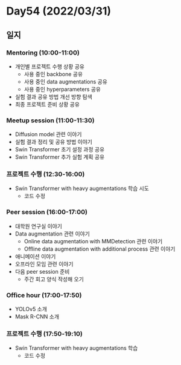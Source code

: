 # Day54 (2022/03/31)

## 일지

### Mentoring (10:00-11:00)

  * 개인별 프로젝트 수행 상황 공유
    * 사용 중인 backbone 공유
    * 사용 중인 data augmentations 공유
    * 사용 중인 hyperparameters 공유
  * 실험 결과 공유 방법 개선 방향 탐색
  * 최종 프로젝트 준비 상황 공유

### Meetup session (11:00-11:30)

  * Diffusion model 관련 이야기
  * 실험 결과 정리 및 공유 방법 이야기
  * Swin Transformer 초기 설정 과정 공유
  * Swin Transformer 추가 실험 계획 공유

### 프로젝트 수행 (12:30-16:00)

  * Swin Transformer with heavy augmentations 학습 시도
    * 코드 수정

### Peer session (16:00-17:00)

  * 대학원 연구실 이야기
  * Data augmentation 관련 이야기
    * Online data augmentation with MMDetection 관련 이야기
    * Offline data augmentation with additional process 관련 이야기
  * 애니메이션 이야기
  * 오프라인 모임 관련 이야기
  * 다음 peer session 준비
    * 주간 회고 양식 작성해 오기

### Office hour (17:00-17:50)

  * YOLOv5 소개
  * Mask R-CNN 소개

### 프로젝트 수행 (17:50-19:10)

  * Swin Transformer with heavy augmentations 학습
    * 코드 수정
